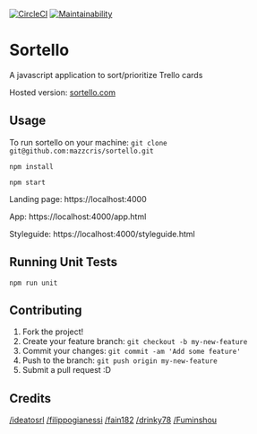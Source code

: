 [![CircleCI](https://circleci.com/gh/mazzcris/sortello.svg?style=shield)](https://circleci.com/gh/mazzcris/sortello)
[![Maintainability](https://api.codeclimate.com/v1/badges/46bc18026cdefd1912e9/maintainability)](https://codeclimate.com/github/mazzcris/sortello/maintainability)
# Sortello
A javascript application to sort/prioritize Trello cards

Hosted version: [sortello.com](https://sortello.com)

## Usage

To run sortello on your machine:
`git clone git@github.com:mazzcris/sortello.git`

`npm install`

`npm start`

Landing page:
https://localhost:4000

App:
https://localhost:4000/app.html

Styleguide:
https://localhost:4000/styleguide.html

## Running Unit Tests

`npm run unit`

## Contributing

1. Fork the project!
2. Create your feature branch: `git checkout -b my-new-feature`
3. Commit your changes: `git commit -am 'Add some feature'`
4. Push to the branch: `git push origin my-new-feature`
5. Submit a pull request :D


## Credits

[/ideatosrl](https://github.com/ideatosrl)
[/filippogianessi](https://github.com/filippogianessi)
[/fain182](https://github.com/fain182)
[/drinky78](https://github.com/drinky78)
[/Fuminshou](https://github.com/Fuminshou)

<!--
## History

TODO: Write history



## License

TODO: Write license
-->
